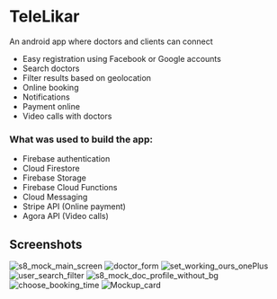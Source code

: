 # TeleLikar
An android app where doctors and clients can connect
- Easy registration using Facebook or Google accounts
- Search doctors
- Filter results based on geolocation
- Online booking
- Notifications 
- Payment online 
- Video calls with doctors
### What was used to build the app:
- Firebase authentication
- Cloud Firestore
- Firebase Storage
- Firebase Cloud Functions
- Cloud  Messaging
- Stripe API (Online payment)
- Agora API (Video calls)
## Screenshots

![s8_mock_main_screen](https://user-images.githubusercontent.com/34392143/106651813-52e5e100-659d-11eb-9639-b035ac5f7ac6.png)
![doctor_form](https://user-images.githubusercontent.com/34392143/106651898-6ee98280-659d-11eb-8f94-30dc5baf754a.png)
![set_working_ours_onePlus](https://user-images.githubusercontent.com/34392143/106652177-b96aff00-659d-11eb-8651-dc62408cb7b3.png)
![user_search_filter](https://user-images.githubusercontent.com/34392143/106652003-90e30500-659d-11eb-8cdd-bfcb6f4b8a81.png)
![s8_mock_doc_profile_without_bg](https://user-images.githubusercontent.com/34392143/106652068-9e988a80-659d-11eb-8062-e6394891b21d.png)
![choose_booking_time](https://user-images.githubusercontent.com/34392143/106652124-a9531f80-659d-11eb-985a-39ea1516f776.png)
![Mockup_card](https://user-images.githubusercontent.com/34392143/106652152-b1ab5a80-659d-11eb-9f51-9b3aaa84288c.png)












